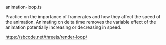 animation-loop.ts

Practice on the importance of framerates and how they affect the speed of the animation.
Animating on delta time removes the variable effect of the animation potentially increasing or decreasing in speed.

https://sbcode.net/threejs/render-loop/
